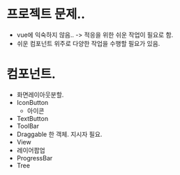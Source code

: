

# 프로젝트 문제..
 * vue에 익숙하지 않음.. -> 적응을 위한 쉬운 작업이 필요로 함.
 * 쉬운 컴포넌트 위주로 다양한 작업을 수행할 필요가 있음.

# 컴포넌트.
 * 화면레이아웃분할.
 * IconButton
    * 아이콘
 * TextButton
 * ToolBar
 * Draggable 한 객체. 지시자 필요.
 * View
 * 레이어팝업
 * ProgressBar
 * Tree
 
